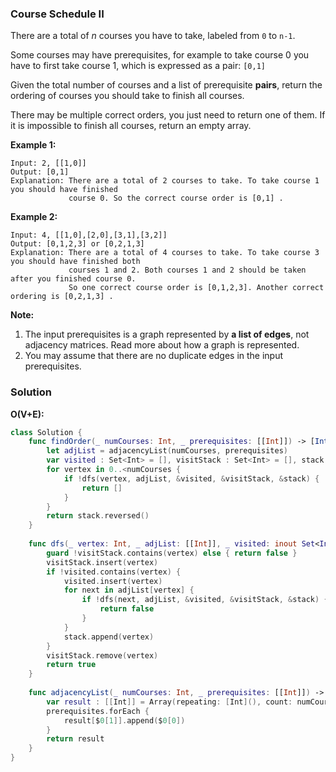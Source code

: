 
### Course Schedule II

There are a total of *n* courses you have to take, labeled from `0` to `n-1`.

Some courses may have prerequisites, for example to take course 0 you have to first take course 1, which is expressed as a pair: `[0,1]`

Given the total number of courses and a list of prerequisite __pairs__, return the ordering of courses you should take to finish all courses.

There may be multiple correct orders, you just need to return one of them. If it is impossible to finish all courses, return an empty array.

__Example 1:__
```
Input: 2, [[1,0]] 
Output: [0,1]
Explanation: There are a total of 2 courses to take. To take course 1 you should have finished   
             course 0. So the correct course order is [0,1] .
```
__Example 2:__
```
Input: 4, [[1,0],[2,0],[3,1],[3,2]]
Output: [0,1,2,3] or [0,2,1,3]
Explanation: There are a total of 4 courses to take. To take course 3 you should have finished both     
             courses 1 and 2. Both courses 1 and 2 should be taken after you finished course 0. 
             So one correct course order is [0,1,2,3]. Another correct ordering is [0,2,1,3] .
```
__Note:__

1. The input prerequisites is a graph represented by __a list of edges__, not adjacency matrices. Read more about how a graph is represented.
2. You may assume that there are no duplicate edges in the input prerequisites. 

### Solution
__O(V+E):__
```Swift
class Solution {
    func findOrder(_ numCourses: Int, _ prerequisites: [[Int]]) -> [Int] {
        let adjList = adjacencyList(numCourses, prerequisites)
        var visited : Set<Int> = [], visitStack : Set<Int> = [], stack : [Int] = []
        for vertex in 0..<numCourses {
            if !dfs(vertex, adjList, &visited, &visitStack, &stack) {
                return []
            }
        }
        return stack.reversed()
    }
    
    func dfs(_ vertex: Int, _ adjList: [[Int]], _ visited: inout Set<Int>, _ visitStack: inout Set<Int>, _ stack: inout [Int]) -> Bool {
        guard !visitStack.contains(vertex) else { return false }
        visitStack.insert(vertex)
        if !visited.contains(vertex) {
            visited.insert(vertex)
            for next in adjList[vertex] {
                if !dfs(next, adjList, &visited, &visitStack, &stack) {
                    return false
                }
            }
            stack.append(vertex)
        }
        visitStack.remove(vertex)
        return true
    }
    
    func adjacencyList(_ numCourses: Int, _ prerequisites: [[Int]]) -> [[Int]] {
        var result : [[Int]] = Array(repeating: [Int](), count: numCourses)
        prerequisites.forEach {
            result[$0[1]].append($0[0])
        }
        return result
    }
}
```
